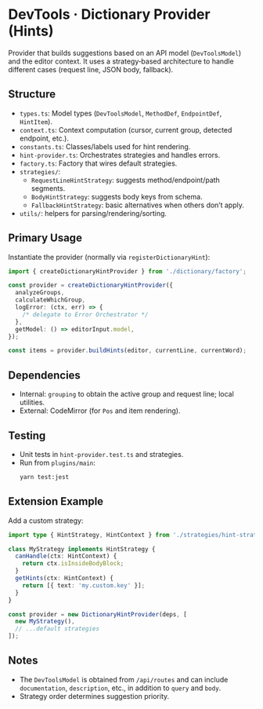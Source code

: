 # DevTools · Dictionary Provider (Hints)

Provider that builds suggestions based on an API model (`DevToolsModel`) and the editor context. It uses a strategy‑based architecture to handle different cases (request line, JSON body, fallback).

## Structure

- `types.ts`: Model types (`DevToolsModel`, `MethodDef`, `EndpointDef`, `HintItem`).
- `context.ts`: Context computation (cursor, current group, detected endpoint, etc.).
- `constants.ts`: Classes/labels used for hint rendering.
- `hint-provider.ts`: Orchestrates strategies and handles errors.
- `factory.ts`: Factory that wires default strategies.
- `strategies/`:
  - `RequestLineHintStrategy`: suggests method/endpoint/path segments.
  - `BodyHintStrategy`: suggests body keys from schema.
  - `FallbackHintStrategy`: basic alternatives when others don’t apply.
- `utils/`: helpers for parsing/rendering/sorting.

## Primary Usage

Instantiate the provider (normally via `registerDictionaryHint`):

```ts
import { createDictionaryHintProvider } from './dictionary/factory';

const provider = createDictionaryHintProvider({
  analyzeGroups,
  calculateWhichGroup,
  logError: (ctx, err) => {
    /* delegate to Error Orchestrator */
  },
  getModel: () => editorInput.model,
});

const items = provider.buildHints(editor, currentLine, currentWord);
```

## Dependencies

- Internal: `grouping` to obtain the active group and request line; local utilities.
- External: CodeMirror (for `Pos` and item rendering).

## Testing

- Unit tests in `hint-provider.test.ts` and strategies.
- Run from `plugins/main`:
  ```bash
  yarn test:jest
  ```

## Extension Example

Add a custom strategy:

```ts
import type { HintStrategy, HintContext } from './strategies/hint-strategy';

class MyStrategy implements HintStrategy {
  canHandle(ctx: HintContext) {
    return ctx.isInsideBodyBlock;
  }
  getHints(ctx: HintContext) {
    return [{ text: 'my.custom.key' }];
  }
}

const provider = new DictionaryHintProvider(deps, [
  new MyStrategy(),
  // ...default strategies
]);
```

## Notes

- The `DevToolsModel` is obtained from `/api/routes` and can include `documentation`, `description`, etc., in addition to `query` and `body`.
- Strategy order determines suggestion priority.
